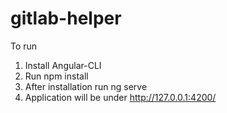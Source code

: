 # gitlab-helper

To run

1. Install Angular-CLI
2. Run npm install
3. After installation run ng serve
4. Application will be under http://127.0.0.1:4200/

